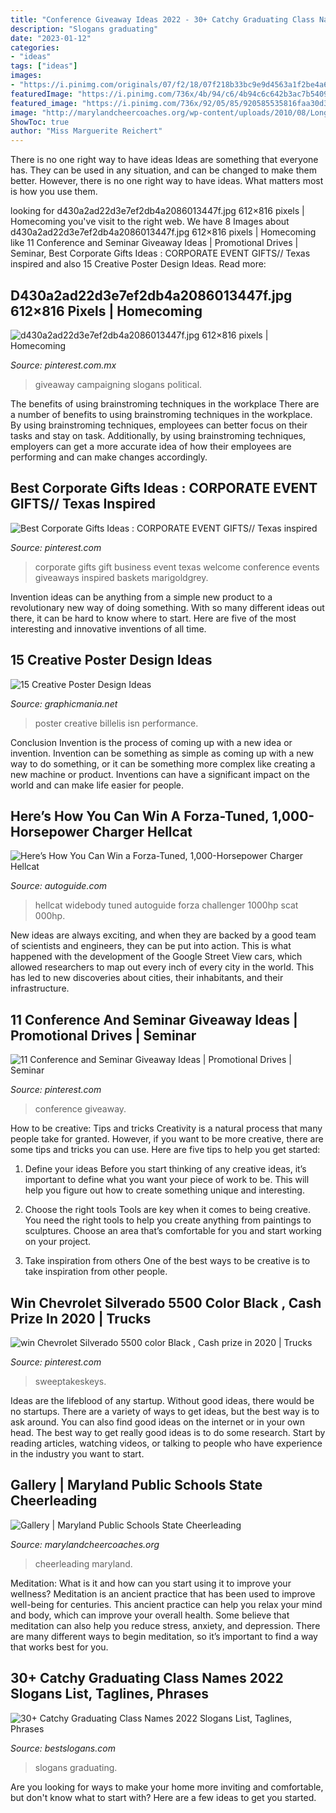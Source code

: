 ```yaml
---
title: "Conference Giveaway Ideas 2022 - 30+ Catchy Graduating Class Names 2022 Slogans List, Taglines, Phrases"
description: "Slogans graduating"
date: "2023-01-12"
categories:
- "ideas"
tags: ["ideas"]
images:
- "https://i.pinimg.com/originals/07/f2/18/07f218b33bc9e9d4563a1f2be4a638f3.jpg"
featuredImage: "https://i.pinimg.com/736x/4b/94/c6/4b94c6c642b3ac7b5409de7633ee75e4.jpg"
featured_image: "https://i.pinimg.com/736x/92/05/85/920585535816faa30d32be4420b9636a.jpg"
image: "http://marylandcheercoaches.org/wp-content/uploads/2010/08/LongReach2.jpg"
ShowToc: true
author: "Miss Marguerite Reichert"
---
```



There is no one right way to have ideas
Ideas are something that everyone has. They can be used in any situation, and can be changed to make them better. However, there is no one right way to have ideas. What matters most is how you use them.

	

		
looking for d430a2ad22d3e7ef2db4a2086013447f.jpg 612×816 pixels | Homecoming you've visit to the right web. We have 8 Images about d430a2ad22d3e7ef2db4a2086013447f.jpg 612×816 pixels | Homecoming like 11 Conference and Seminar Giveaway Ideas | Promotional Drives | Seminar, Best Corporate Gifts Ideas : CORPORATE EVENT GIFTS// Texas inspired and also 15 Creative Poster Design Ideas. Read more:
		
    
## D430a2ad22d3e7ef2db4a2086013447f.jpg 612×816 Pixels | Homecoming

<img loading=lazy src="https://i.pinimg.com/originals/07/f2/18/07f218b33bc9e9d4563a1f2be4a638f3.jpg" onerror="this.onerror=null;this.src='https://tse4.mm.bing.net/th?id=OIP.rIDQjgqG4c2hV52WyTSyTwHaJ4&amp;pid=15.1';" alt="d430a2ad22d3e7ef2db4a2086013447f.jpg 612×816 pixels | Homecoming">

_Source: pinterest.com.mx_

>giveaway campaigning slogans political. 

	

The benefits of using brainstroming techniques in the workplace
There are a number of benefits to using brainstroming techniques in the workplace. By using brainstroming techniques, employees can better focus on their tasks and stay on task. Additionally, by using brainstroming techniques, employers can get a more accurate idea of how their employees are performing and can make changes accordingly.

    
## Best Corporate Gifts Ideas : CORPORATE EVENT GIFTS// Texas Inspired

<img loading=lazy src="https://i.pinimg.com/736x/92/05/85/920585535816faa30d32be4420b9636a.jpg" onerror="this.onerror=null;this.src='https://tse3.mm.bing.net/th?id=OIP.dvkPSRL3hZSligR00YLb2wHaLG&amp;pid=15.1';" alt="Best Corporate Gifts Ideas : CORPORATE EVENT GIFTS// Texas inspired">

_Source: pinterest.com_

>corporate gifts gift business event texas welcome conference events giveaways inspired baskets marigoldgrey. 

	

Invention ideas can be anything from a simple new product to a revolutionary new way of doing something. With so many different ideas out there, it can be hard to know where to start. Here are five of the most interesting and innovative inventions of all time.

    
## 15 Creative Poster Design Ideas

<img loading=lazy src="http://www.graphicmania.net/wp-content/uploads/12102012/15__Creative_Poster_design_06.jpg" onerror="this.onerror=null;this.src='https://tse3.mm.bing.net/th?id=OIP.jzv70VPEYdStnRnTtIzSXgHaJe&amp;pid=15.1';" alt="15 Creative Poster Design Ideas">

_Source: graphicmania.net_

>poster creative billelis isn performance. 

	

Conclusion
Invention is the process of coming up with a new idea or invention. Invention can be something as simple as coming up with a new way to do something, or it can be something more complex like creating a new machine or product. Inventions can have a significant impact on the world and can make life easier for people.

    
## Here’s How You Can Win A Forza-Tuned, 1,000-Horsepower Charger Hellcat

<img loading=lazy src="https://www.autoguide.com/blog/wp-content/uploads/2021/03/Hellcat-Giveaway-671x411.jpg" onerror="this.onerror=null;this.src='https://tse2.mm.bing.net/th?id=OIP.ahen6nrwWozfmQVfBdUF0wHaEi&amp;pid=15.1';" alt="Here’s How You Can Win a Forza-Tuned, 1,000-Horsepower Charger Hellcat">

_Source: autoguide.com_

>hellcat widebody tuned autoguide forza challenger 1000hp scat 000hp. 

	

New ideas are always exciting, and when they are backed by a good team of scientists and engineers, they can be put into action. This is what happened with the development of the Google Street View cars, which allowed researchers to map out every inch of every city in the world. This has led to new discoveries about cities, their inhabitants, and their infrastructure.

    
## 11 Conference And Seminar Giveaway Ideas | Promotional Drives | Seminar

<img loading=lazy src="https://i.pinimg.com/736x/4b/94/c6/4b94c6c642b3ac7b5409de7633ee75e4.jpg" onerror="this.onerror=null;this.src='https://tse3.mm.bing.net/th?id=OIP.EZUEm9xk1s2WSbsbglfdowHaLG&amp;pid=15.1';" alt="11 Conference and Seminar Giveaway Ideas | Promotional Drives | Seminar">

_Source: pinterest.com_

>conference giveaway. 

	

How to be creative: Tips and tricks
Creativity is a natural process that many people take for granted. However, if you want to be more creative, there are some tips and tricks you can use. Here are five tips to help you get started:
1. Define your ideas
Before you start thinking of any creative ideas, it’s important to define what you want your piece of work to be. This will help you figure out how to create something unique and interesting.

2. Choose the right tools
Tools are key when it comes to being creative. You need the right tools to help you create anything from paintings to sculptures. Choose an area that’s comfortable for you and start working on your project.
3. Take inspiration from others
One of the best ways to be creative is to take inspiration from other people.

    
## Win Chevrolet Silverado 5500 Color Black , Cash Prize In 2020 | Trucks

<img loading=lazy src="https://i.pinimg.com/736x/b2/32/dd/b232ddddf7737819c49998386f5f119d.jpg" onerror="this.onerror=null;this.src='https://tse3.mm.bing.net/th?id=OIP.JRN9zmP0iX5yyJS49upL2wHaDt&amp;pid=15.1';" alt="win Chevrolet Silverado 5500 color Black , Cash prize in 2020 | Trucks">

_Source: pinterest.com_

>sweeptakeskeys. 

	

Ideas are the lifeblood of any startup. Without good ideas, there would be no startups. There are a variety of ways to get ideas, but the best way is to ask around. You can also find good ideas on the internet or in your own head. The best way to get really good ideas is to do some research. Start by reading articles, watching videos, or talking to people who have experience in the industry you want to start.

    
## Gallery | Maryland Public Schools State Cheerleading

<img loading=lazy src="http://marylandcheercoaches.org/wp-content/uploads/2010/08/LongReach2.jpg" onerror="this.onerror=null;this.src='https://tse2.mm.bing.net/th?id=OIP.Qqf1zQ8QjBaAyu4sRew5XwHaLL&amp;pid=15.1';" alt="Gallery | Maryland Public Schools State Cheerleading">

_Source: marylandcheercoaches.org_

>cheerleading maryland. 

	

Meditation: What is it and how can you start using it to improve your wellness?
Meditation is an ancient practice that has been used to improve well-being for centuries. This ancient practice can help you relax your mind and body, which can improve your overall health. Some believe that meditation can also help you reduce stress, anxiety, and depression. There are many different ways to begin meditation, so it’s important to find a way that works best for you.

    
## 30+ Catchy Graduating Class Names 2022 Slogans List, Taglines, Phrases

<img loading=lazy src="http://www.bestslogans.com/img/searches/catchy-graduating-class-names-2022-slogans-list-201808_1832.png" onerror="this.onerror=null;this.src='https://tse1.mm.bing.net/th?id=OIP.x_449lj0P1ZFd4Q3W-eYvQHaGL&amp;pid=15.1';" alt="30+ Catchy Graduating Class Names 2022 Slogans List, Taglines, Phrases">

_Source: bestslogans.com_

>slogans graduating. 

	

Are you looking for ways to make your home more inviting and comfortable, but don't know what to start with? Here are a few ideas to get you started. 

